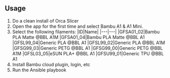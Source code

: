 ## Usage

1. Do a clean install of Orca Slicer
1. Open the app for the first time and select Bambu A1 & A1 Mini.
1. Select the following filaments:
    |ID|Name|
    |---|---|
    |GFSA01_02|Bambu PLA Matte @BBL A1M
    |GFSA01_04|Bambu PLA Matte @BBL A1
    |GFSL99_04|Generic PLA @BBL A1
    |GFSL99_02|Generic PLA @BBL A1M
    |GFSG99_03|Generic PETG @BBL A1
    |GFSG99_00|Generic PETG @BBL A1M
    |GFSL03_05|eSUN PLA+ @BBL A1
    |GFSU99_01|Generic TPU @BBL A1
1. Install Bambu cloud plugin, login, etc
1. Run the Ansible playbook
